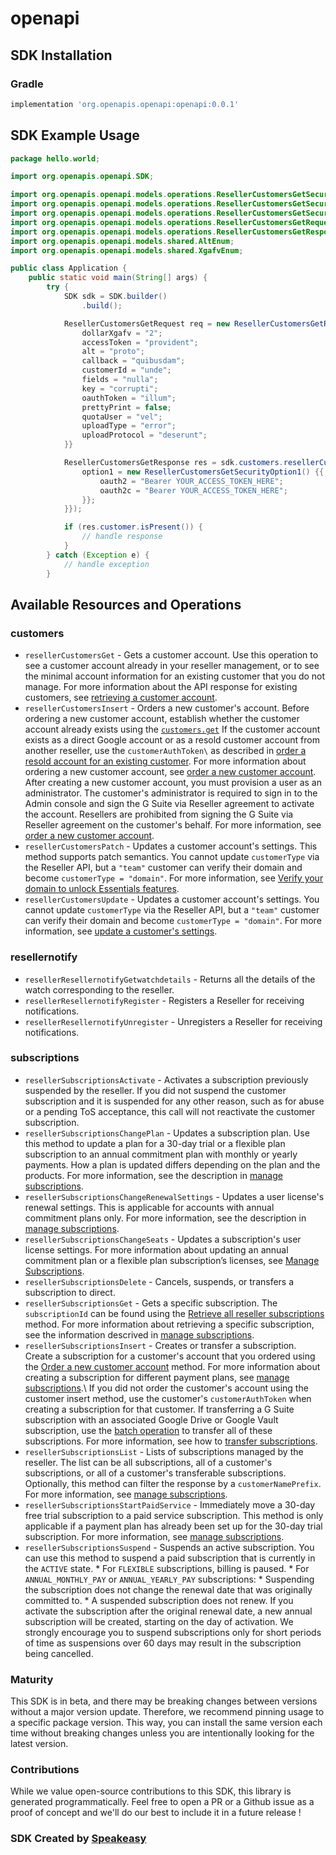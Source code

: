 # openapi

<!-- Start SDK Installation -->
## SDK Installation

### Gradle

```groovy
implementation 'org.openapis.openapi:openapi:0.0.1'
```
<!-- End SDK Installation -->

## SDK Example Usage
<!-- Start SDK Example Usage -->
```java
package hello.world;

import org.openapis.openapi.SDK;

import org.openapis.openapi.models.operations.ResellerCustomersGetSecurityOption1;
import org.openapis.openapi.models.operations.ResellerCustomersGetSecurityOption2;
import org.openapis.openapi.models.operations.ResellerCustomersGetSecurity;
import org.openapis.openapi.models.operations.ResellerCustomersGetRequest;
import org.openapis.openapi.models.operations.ResellerCustomersGetResponse;
import org.openapis.openapi.models.shared.AltEnum;
import org.openapis.openapi.models.shared.XgafvEnum;

public class Application {
    public static void main(String[] args) {
        try {
            SDK sdk = SDK.builder()
                .build();

            ResellerCustomersGetRequest req = new ResellerCustomersGetRequest() {{
                dollarXgafv = "2";
                accessToken = "provident";
                alt = "proto";
                callback = "quibusdam";
                customerId = "unde";
                fields = "nulla";
                key = "corrupti";
                oauthToken = "illum";
                prettyPrint = false;
                quotaUser = "vel";
                uploadType = "error";
                uploadProtocol = "deserunt";
            }}            

            ResellerCustomersGetResponse res = sdk.customers.resellerCustomersGet(req, new ResellerCustomersGetSecurity() {{
                option1 = new ResellerCustomersGetSecurityOption1() {{
                    oauth2 = "Bearer YOUR_ACCESS_TOKEN_HERE";
                    oauth2c = "Bearer YOUR_ACCESS_TOKEN_HERE";
                }};
            }});

            if (res.customer.isPresent()) {
                // handle response
            }
        } catch (Exception e) {
            // handle exception
        }
```
<!-- End SDK Example Usage -->

<!-- Start SDK Available Operations -->
## Available Resources and Operations


### customers

* `resellerCustomersGet` - Gets a customer account. Use this operation to see a customer account already in your reseller management, or to see the minimal account information for an existing customer that you do not manage. For more information about the API response for existing customers, see [retrieving a customer account](/admin-sdk/reseller/v1/how-tos/manage_customers#get_customer).
* `resellerCustomersInsert` - Orders a new customer's account. Before ordering a new customer account, establish whether the customer account already exists using the [`customers.get`](/admin-sdk/reseller/v1/reference/customers/get) If the customer account exists as a direct Google account or as a resold customer account from another reseller, use the `customerAuthToken\` as described in [order a resold account for an existing customer](/admin-sdk/reseller/v1/how-tos/manage_customers#create_existing_customer). For more information about ordering a new customer account, see [order a new customer account](/admin-sdk/reseller/v1/how-tos/manage_customers#create_customer). After creating a new customer account, you must provision a user as an administrator. The customer's administrator is required to sign in to the Admin console and sign the G Suite via Reseller agreement to activate the account. Resellers are prohibited from signing the G Suite via Reseller agreement on the customer's behalf. For more information, see [order a new customer account](/admin-sdk/reseller/v1/how-tos/manage_customers#tos).
* `resellerCustomersPatch` - Updates a customer account's settings. This method supports patch semantics. You cannot update `customerType` via the Reseller API, but a `"team"` customer can verify their domain and become `customerType = "domain"`. For more information, see [Verify your domain to unlock Essentials features](https://support.google.com/a/answer/9122284).
* `resellerCustomersUpdate` - Updates a customer account's settings. You cannot update `customerType` via the Reseller API, but a `"team"` customer can verify their domain and become `customerType = "domain"`. For more information, see [update a customer's settings](/admin-sdk/reseller/v1/how-tos/manage_customers#update_customer).

### resellernotify

* `resellerResellernotifyGetwatchdetails` - Returns all the details of the watch corresponding to the reseller.
* `resellerResellernotifyRegister` - Registers a Reseller for receiving notifications.
* `resellerResellernotifyUnregister` - Unregisters a Reseller for receiving notifications.

### subscriptions

* `resellerSubscriptionsActivate` - Activates a subscription previously suspended by the reseller. If you did not suspend the customer subscription and it is suspended for any other reason, such as for abuse or a pending ToS acceptance, this call will not reactivate the customer subscription.
* `resellerSubscriptionsChangePlan` - Updates a subscription plan. Use this method to update a plan for a 30-day trial or a flexible plan subscription to an annual commitment plan with monthly or yearly payments. How a plan is updated differs depending on the plan and the products. For more information, see the description in [manage subscriptions](/admin-sdk/reseller/v1/how-tos/manage_subscriptions#update_subscription_plan).
* `resellerSubscriptionsChangeRenewalSettings` - Updates a user license's renewal settings. This is applicable for accounts with annual commitment plans only. For more information, see the description in [manage subscriptions](/admin-sdk/reseller/v1/how-tos/manage_subscriptions#update_renewal).
* `resellerSubscriptionsChangeSeats` - Updates a subscription's user license settings. For more information about updating an annual commitment plan or a flexible plan subscription’s licenses, see [Manage Subscriptions](/admin-sdk/reseller/v1/how-tos/manage_subscriptions#update_subscription_seat).
* `resellerSubscriptionsDelete` - Cancels, suspends, or transfers a subscription to direct.
* `resellerSubscriptionsGet` - Gets a specific subscription. The `subscriptionId` can be found using the [Retrieve all reseller subscriptions](/admin-sdk/reseller/v1/how-tos/manage_subscriptions#get_all_subscriptions) method. For more information about retrieving a specific subscription, see the information descrived in [manage subscriptions](/admin-sdk/reseller/v1/how-tos/manage_subscriptions#get_subscription).
* `resellerSubscriptionsInsert` - Creates or transfer a subscription. Create a subscription for a customer's account that you ordered using the [Order a new customer account](/admin-sdk/reseller/v1/reference/customers/insert.html) method. For more information about creating a subscription for different payment plans, see [manage subscriptions](/admin-sdk/reseller/v1/how-tos/manage_subscriptions#create_subscription).\ If you did not order the customer's account using the customer insert method, use the customer's `customerAuthToken` when creating a subscription for that customer. If transferring a G Suite subscription with an associated Google Drive or Google Vault subscription, use the [batch operation](/admin-sdk/reseller/v1/how-tos/batch.html) to transfer all of these subscriptions. For more information, see how to [transfer subscriptions](/admin-sdk/reseller/v1/how-tos/manage_subscriptions#transfer_a_subscription).
* `resellerSubscriptionsList` - Lists of subscriptions managed by the reseller. The list can be all subscriptions, all of a customer's subscriptions, or all of a customer's transferable subscriptions. Optionally, this method can filter the response by a `customerNamePrefix`. For more information, see [manage subscriptions](/admin-sdk/reseller/v1/how-tos/manage_subscriptions).
* `resellerSubscriptionsStartPaidService` - Immediately move a 30-day free trial subscription to a paid service subscription. This method is only applicable if a payment plan has already been set up for the 30-day trial subscription. For more information, see [manage subscriptions](/admin-sdk/reseller/v1/how-tos/manage_subscriptions#paid_service).
* `resellerSubscriptionsSuspend` - Suspends an active subscription. You can use this method to suspend a paid subscription that is currently in the `ACTIVE` state. * For `FLEXIBLE` subscriptions, billing is paused. * For `ANNUAL_MONTHLY_PAY` or `ANNUAL_YEARLY_PAY` subscriptions: * Suspending the subscription does not change the renewal date that was originally committed to. * A suspended subscription does not renew. If you activate the subscription after the original renewal date, a new annual subscription will be created, starting on the day of activation. We strongly encourage you to suspend subscriptions only for short periods of time as suspensions over 60 days may result in the subscription being cancelled.
<!-- End SDK Available Operations -->

### Maturity

This SDK is in beta, and there may be breaking changes between versions without a major version update. Therefore, we recommend pinning usage 
to a specific package version. This way, you can install the same version each time without breaking changes unless you are intentionally 
looking for the latest version.

### Contributions

While we value open-source contributions to this SDK, this library is generated programmatically. 
Feel free to open a PR or a Github issue as a proof of concept and we'll do our best to include it in a future release !

### SDK Created by [Speakeasy](https://docs.speakeasyapi.dev/docs/using-speakeasy/client-sdks)
